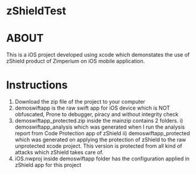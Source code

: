# zShieldTest

ABOUT
=====
This is a iOS project developed using xcode which demonstates the use of zShield product of Zimperium on iOS mobile application.

Instructions
============
1) Download the zip file of the project to your computer
2) demoswiftapp is the raw swift app for iOS device which is NOT obfuscated, Prone to debugger, piracy and without integrity check
3) demoswiftapp_protected.zip inside the mainzip contains 2 folders. 
    i)  demoswiftapp_analysis which was generated when I run the analysis report from Code Protection app of zShield
    ii) demoswiftapp_protected which was generated on applying the protection of zShield to the raw unprotected xcode project. This version is protected           from all kind of attacks which zShield takes care of.
4) iOS.nwproj inside demoswiftapp folder has the configuration applied in zShield app for this project
